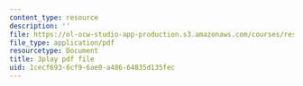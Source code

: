 ```yaml
---
content_type: resource
description: ''
file: https://ol-ocw-studio-app-production.s3.amazonaws.com/courses/res-15-003-shaping-the-future-of-work-15-662x-spring-2016/1cecf6936cf96ae0a48664835d135fec_VieMadwoNNs.pdf
file_type: application/pdf
resourcetype: Document
title: 3play pdf file
uid: 1cecf693-6cf9-6ae0-a486-64835d135fec
---
```

